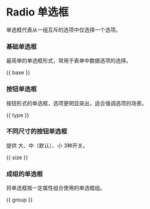 # Radio 单选框

单选框代表从一组互斥的选项中仅选择一个选项。

### 基础单选框

最简单的单选框形式，常用于表单中数据选项的选择。

{{ base }}


### 按钮单选框

按钮形式的单选框，选项更明显突出，适合强调选项的场景。

{{ type }}

### 不同尺寸的按钮单选框

提供 大、中（默认）、小 3种开关。

{{ size }}

### 成组的单选框

将单选框按一定属性组合使用的单选框组。

{{ group }}
